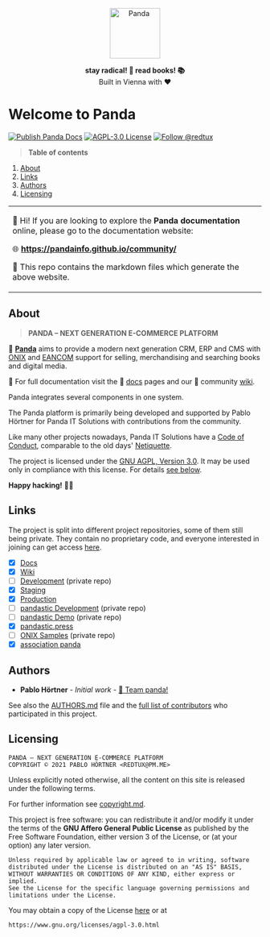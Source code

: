 <p align="center">
  <a href="https://pandainfo.github.io/community/">
    <img alt="Panda" src="https://avatars2.githubusercontent.com/u/48161788?s=100&v=4" height="100">
  </a>
</p>

<p align="center">
  <strong>stay radical!  🐼  read books!  📚</strong>
  <br />
  Built in Vienna with ❤️
</p>

# Welcome to Panda

[![Publish Panda Docs](https://github.com/pandainfo/community/workflows/Publish%20Panda%20Docs/badge.svg)](https://github.com/pandainfo/community/actions?query=workflow%3A%22Publish+Panda+Docs%22)
[![AGPL-3.0 License](https://flat.badgen.net/github/license/pandainfo/community)](LICENSE)
[![Follow @redtux](https://flat.badgen.net//twitter/follow/redtux)](https://twitter.com/redtux)

> **Table of contents**

1. [About](#about)
2. [Links](#links)
3. [Authors](#authors)
4. [Licensing](#licensing)

<table>
<tr>
<td>

👋 Hi! If you are looking to explore the **Panda documentation**
online, please go to the documentation website:

🌐 **<https://pandainfo.github.io/community/>**

🤖 This repo contains the markdown files which generate the above website.

</td>
</tr>
</table>

## About

> **PANDA – NEXT GENERATION E-COMMERCE PLATFORM**

🚀 **[Panda](https://github.com/pandainfo/community)** aims to provide a modern
next generation CRM, ERP and CMS with [ONIX] and [EANCOM] support
for selling, merchandising and searching books and digital media.

[ONIX]: https://en.wikipedia.org/wiki/ONIX_for_Books "ONIX for Books on Wikipedia"
[EANCOM]: https://en.wikipedia.org/wiki/XML/EDIFACT "XML/EDIFACT on Wikipedia"

📑 For full documentation visit the 📝 [docs](docs) pages and our
👥 community [wiki](https://github.com/pandainfo/community/wiki).

Panda integrates several components in one system.

The Panda platform is primarily being developed and supported
by Pablo Hörtner for Panda IT Solutions
with contributions from the community.

Like many other projects nowadays, Panda IT Solutions have
a [Code of Conduct], comparable to the old days' [Netiquette].

The project is licensed under the [GNU AGPL, Version 3.0][agpl].
It may be used only in compliance with this license.
For details [see below](#️licensing).

**Happy hacking!** 💜🤓

[code of conduct]: CODE_OF_CONDUCT.md "Contributor Covenant Code of Conduct"
[Netiquette]: https://tools.ietf.org/html/rfc1855 "Netiquette Guidelines from October 1995"
[agpl]: https://www.gnu.org/licenses/agpl-3.0.html "GNU Affero General Public License"

## Links

The project is split into different project repositories, some of them still being private.
They contain no proprietary code, and everyone interested in joining can get access [here].

* [x] [Docs](https://github.com/pandainfo/community/tree/master/docs)
* [x] [Wiki](https://github.com/pandainfo/community/wiki)
* [ ] [Development](https://github.com/pandainfo/panda) (private repo)
* [x] [Staging](https://radicalbookstore.at/)
* [x] [Production](https://radicalbookstore.com)
* [ ] [pandastic Development](https://github.com/pandainfo/pandastic) (private repo)
* [ ] [pandastic Demo](https://github.com/pandainfo/pandastic.press) (private repo)
* [x] [pandastic.press](https://pandastic.press)
* [ ] [ONIX Samples](https://github.com/pandainfo/onix-files) (private repo)
* [x] [association panda](https://github.com/pandainfo/pandainfo.github.io)

[here]: https://github.com/pandainfo/community/issues/new?assignees=&labels=membership&template=membership.md&title=REQUEST%3A+New+membership+for+%3Cyour-GH-handle%3E "Request membership to 🐼 Team Panda"

## Authors

* **Pablo Hörtner** - _Initial work_ - [🐼 Team panda!](https://github.com/orgs/pandainfo/teams/panda)

See also the [AUTHORS.md](docs/AUTHORS.md) file and the [full list of contributors](https://github.com/pandainfo/community/contributors) who participated in this project.

## Licensing

    PANDA – NEXT GENERATION E-COMMERCE PLATFORM
    COPYRIGHT © 2021 PABLO HÖRTNER <REDTUX@PM.ME>

Unless explicitly noted otherwise, all the content on this site is released under the following terms.

For further information see [copyright.md](docs/copyright.md).

This project is free software: you can redistribute it and/or modify it under the terms of the **GNU Affero General Public License** as published by the Free Software Foundation, either version 3 of the License, or (at your option) any later version.

    Unless required by applicable law or agreed to in writing, software
    distributed under the License is distributed on an "AS IS" BASIS,
    WITHOUT WARRANTIES OR CONDITIONS OF ANY KIND, either express or implied.
    See the License for the specific language governing permissions and
    limitations under the License.

You may obtain a copy of the License [here](LICENSE) or at

    https://www.gnu.org/licenses/agpl-3.0.html
